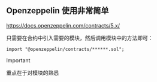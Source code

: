 ## Openzeppelin 使用非常简单  
https://docs.openzeppelin.com/contracts/5.x/  

只需要在合约中引入需要的模块，然后调用模块中的方法即可：
```
import "@openzeppelin/contracts/******.sol";
```

> [!IMPORTANT]  
> 重点在于对模块的熟悉
